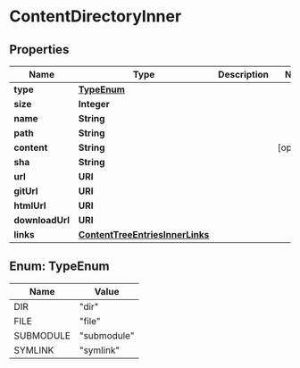 

# ContentDirectoryInner


## Properties

| Name | Type | Description | Notes |
|------------ | ------------- | ------------- | -------------|
|**type** | [**TypeEnum**](#TypeEnum) |  |  |
|**size** | **Integer** |  |  |
|**name** | **String** |  |  |
|**path** | **String** |  |  |
|**content** | **String** |  |  [optional] |
|**sha** | **String** |  |  |
|**url** | **URI** |  |  |
|**gitUrl** | **URI** |  |  |
|**htmlUrl** | **URI** |  |  |
|**downloadUrl** | **URI** |  |  |
|**links** | [**ContentTreeEntriesInnerLinks**](ContentTreeEntriesInnerLinks.md) |  |  |



## Enum: TypeEnum

| Name | Value |
|---- | -----|
| DIR | &quot;dir&quot; |
| FILE | &quot;file&quot; |
| SUBMODULE | &quot;submodule&quot; |
| SYMLINK | &quot;symlink&quot; |



